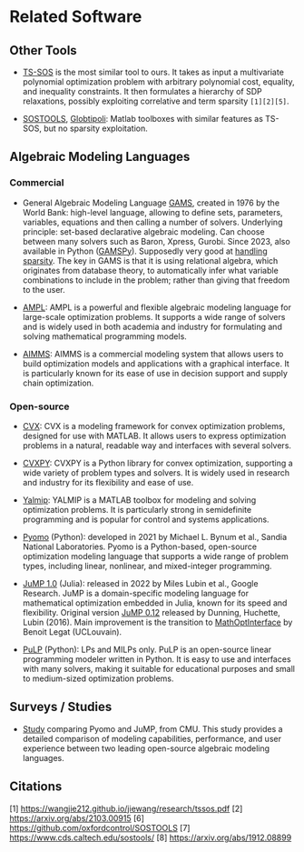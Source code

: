 # Related Software

## Other Tools

- [TS-SOS](https://wangjie212.github.io/TSSOS/dev/) is the most similar tool to ours. It takes as input a multivariate polynomial optimization problem with arbitrary polynomial cost, equality, and inequality constraints. It then formulates a hierarchy of SDP relaxations, possibly exploiting correlative and term sparsity `[1][2][5]`.

- [SOSTOOLS](https://github.com/oxfordcontrol/SOSTOOLS), [Globtipoli](https://homepages.laas.fr/henrion/software/gloptipoly3/): Matlab toolboxes with similar features as TS-SOS, but no sparsity exploitation.

## Algebraic Modeling Languages

### Commercial

- General Algebraic Modeling Language [GAMS](https://www.gams.com/49/docs/UG_Tutorial.html), created in 1976 by the World Bank: high-level language, allowing to define sets, parameters, variables, equations and then calling a number of solvers. Underlying principle: set-based declarative algebraic modeling. Can choose between many solvers such as Baron, Xpress, Gurobi. Since 2023, also available in Python ([GAMSPy](https://gamspy.readthedocs.io/en/latest/)). Supposedly very good at [handling sparsity](https://www.gams.com/blog/2023/07/performance-in-optimization-models-a-comparative-analysis-of-gams-pyomo-gurobipy-and-jump/). The key in GAMS is that it is using relational algebra, which originates from database theory, to automatically infer what variable combinations to include in the problem; rather than giving that freedom to the user.

- [AMPL](https://ampl.com/): AMPL is a powerful and flexible algebraic modeling language for large-scale optimization problems. It supports a wide range of solvers and is widely used in both academia and industry for formulating and solving mathematical programming models.

- [AIMMS](https://www.aimms.com/): AIMMS is a commercial modeling system that allows users to build optimization models and applications with a graphical interface. It is particularly known for its ease of use in decision support and supply chain optimization.

### Open-source

- [CVX](http://cvxr.com/cvx/): CVX is a modeling framework for convex optimization problems, designed for use with MATLAB. It allows users to express optimization problems in a natural, readable way and interfaces with several solvers.

- [CVXPY](https://www.cvxpy.org/): CVXPY is a Python library for convex optimization, supporting a wide variety of problem types and solvers. It is widely used in research and industry for its flexibility and ease of use.

- [Yalmip](https://yalmip.github.io/): YALMIP is a MATLAB toolbox for modeling and solving optimization problems. It is particularly strong in semidefinite programming and is popular for control and systems applications.

- [Pyomo](https://pyomo.readthedocs.io/en/stable/) (Python): developed in 2021 by Michael L. Bynum et al., Sandia National Laboratories. Pyomo is a Python-based, open-source optimization modeling language that supports a wide range of problem types, including linear, nonlinear, and mixed-integer programming.

- [JuMP 1.0](https://jump.dev/JuMP.jl/stable/) (Julia): released in 2022 by Miles Lubin et al., Google Research. JuMP is a domain-specific modeling language for mathematical optimization embedded in Julia, known for its speed and flexibility. Original version [JuMP 0.12](https://github.com/jump-dev/JuMP.jl/releases/tag/v0.12.0) released by Dunning, Huchette, Lubin (2016). Main improvement is the transition to [MathOptInterface](https://arxiv.org/pdf/2002.03447) by Benoit Legat (UCLouvain).

- [PuLP](https://github.com/coin-or/pulp) (Python): LPs and MILPs only. PuLP is an open-source linear programming modeler written in Python. It is easy to use and interfaces with many solvers, making it suitable for educational purposes and small to medium-sized optimization problems.

## Surveys / Studies

- [Study](https://skoge.folk.ntnu.no/prost/proceedings/focapo-cpc-2023/Oral%20Talks/56_Oral.pdf) comparing Pyomo and JuMP, from CMU. This study provides a detailed comparison of modeling capabilities, performance, and user experience between two leading open-source algebraic modeling languages.

## Citations

[1] https://wangjie212.github.io/jiewang/research/tssos.pdf
[2] https://arxiv.org/abs/2103.00915
[6] https://github.com/oxfordcontrol/SOSTOOLS
[7] https://www.cds.caltech.edu/sostools/
[8] https://arxiv.org/abs/1912.08899
